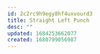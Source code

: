```yaml
---
id: 2c2rc9h9egy8hf4uxvourd3
title: Straight Left Punch
desc: ""
updated: 1684253662077
created: 1680799056987
---
```

